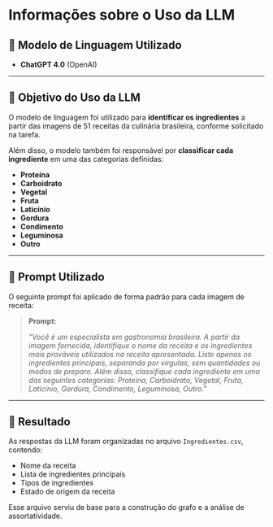 # Informações sobre o Uso da LLM

## 🤖 Modelo de Linguagem Utilizado
- **ChatGPT 4.0** (OpenAI)

---

## 🎯 Objetivo do Uso da LLM
O modelo de linguagem foi utilizado para **identificar os ingredientes** a partir das imagens de 51 receitas da culinária brasileira, conforme solicitado na tarefa.

Além disso, o modelo também foi responsável por **classificar cada ingrediente** em uma das categorias definidas:

- **Proteína**
- **Carboidrato**
- **Vegetal**
- **Fruta**
- **Laticínio**
- **Gordura**
- **Condimento**
- **Leguminosa**
- **Outro**

---

## 💬 Prompt Utilizado
O seguinte prompt foi aplicado de forma padrão para cada imagem de receita:

> **Prompt:**
> 
> *"Você é um especialista em gastronomia brasileira. A partir da imagem fornecida, identifique o nome da receita e os ingredientes mais prováveis utilizados na receita apresentada. Liste apenas os ingredientes principais, separando por vírgulas, sem quantidades ou modos de preparo. Além disso, classifique cada ingrediente em uma das seguintes categorias: Proteína, Carboidrato, Vegetal, Fruta, Laticínio, Gordura, Condimento, Leguminosa, Outro."*

---

## 📂 Resultado
As respostas da LLM foram organizadas no arquivo `Ingredientes.csv`, contendo:

- Nome da receita
- Lista de ingredientes principais
- Tipos de ingredientes
- Estado de origem da receita

Esse arquivo serviu de base para a construção do grafo e a análise de assortatividade.

